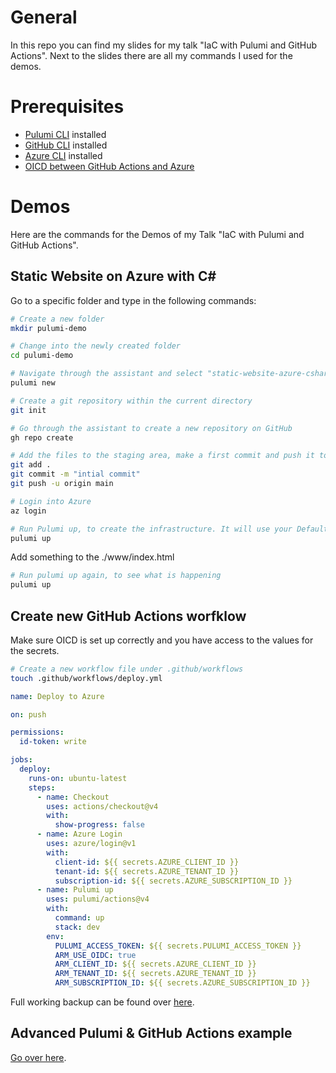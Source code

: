 # General
In this repo you can find my slides for my talk "IaC with Pulumi and GitHub Actions". Next to the slides there are all my commands I used for the demos.

# Prerequisites
- [Pulumi CLI](https://www.pulumi.com/docs/get-started/install/) installed
- [GitHub CLI](https://cli.github.com/) installed
- [Azure CLI](https://docs.microsoft.com/en-us/cli/azure/install-azure-cli) installed
- [OICD between GitHub Actions and Azure](https://learn.microsoft.com/en-us/entra/workload-id/workload-identity-federation-create-trust?pivots=identity-wif-apps-methods-azp#configure-a-federated-identity-credential-on-an-app)

# Demos
Here are the commands for the Demos of my Talk "IaC with Pulumi and GitHub Actions".

## Static Website on Azure with C#

Go to a specific folder and type in the following commands:

```bash
# Create a new folder
mkdir pulumi-demo
```
```bash
# Change into the newly created folder
cd pulumi-demo
```
```bash
# Navigate through the assistant and select "static-website-azure-csharp Azure"
pulumi new
```
```bash
# Create a git repository within the current directory
git init
```
```bash
# Go through the assistant to create a new repository on GitHub
gh repo create
```

```bash
# Add the files to the staging area, make a first commit and push it to GitHub
git add . 
git commit -m "intial commit"
git push -u origin main
```
```bash
# Login into Azure
az login
``````
```bash
# Run Pulumi up, to create the infrastructure. It will use your Default subscription
pulumi up
```

Add something to the ./www/index.html

```bash
# Run pulumi up again, to see what is happening
pulumi up
````

## Create new GitHub Actions worfklow
Make sure OICD is set up correctly and you have access to the values for the secrets.

```bash
# Create a new workflow file under .github/workflows
touch .github/workflows/deploy.yml
```` 

```yaml
name: Deploy to Azure

on: push

permissions:
  id-token: write

jobs:
  deploy:
    runs-on: ubuntu-latest
    steps:
      - name: Checkout
        uses: actions/checkout@v4
        with:
          show-progress: false
      - name: Azure Login
        uses: azure/login@v1
        with:
          client-id: ${{ secrets.AZURE_CLIENT_ID }}
          tenant-id: ${{ secrets.AZURE_TENANT_ID }}
          subscription-id: ${{ secrets.AZURE_SUBSCRIPTION_ID }} 
      - name: Pulumi up
        uses: pulumi/actions@v4
        with:
          command: up
          stack: dev
        env:
          PULUMI_ACCESS_TOKEN: ${{ secrets.PULUMI_ACCESS_TOKEN }}
          ARM_USE_OIDC: true
          ARM_CLIENT_ID: ${{ secrets.AZURE_CLIENT_ID }}
          ARM_TENANT_ID: ${{ secrets.AZURE_TENANT_ID }}
          ARM_SUBSCRIPTION_ID: ${{ secrets.AZURE_SUBSCRIPTION_ID }} 
```

Full working backup can be found over [here](https://github.com/spindev/pulumi-demo-backup).

## Advanced Pulumi & GitHub Actions example
[Go over here](https://github.com/spindev/iac-pulumi-github-actions).